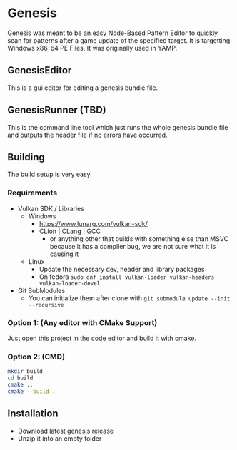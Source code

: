 # Genesis

Genesis was meant to be an easy Node-Based Pattern Editor to quickly scan for patterns after a game update of the specified target.
It is targetting Windows x86-64 PE Files.
It was originally used in YAMP.

## GenesisEditor

This is a gui editor for editing a genesis bundle file.

## GenesisRunner (TBD)

This is the command line tool which just runs the whole genesis bundle file and outputs the header file if no errors have occurred.

## Building

The build setup is very easy.

### Requirements
- Vulkan SDK / Libraries
  - Windows
    - https://www.lunarg.com/vulkan-sdk/
    - CLion | CLang | GCC
      - or anything other that builds with something else than MSVC because it has a compiler bug, we are not sure what it is causing it
  - Linux
    - Update the necessary dev, header and library packages
    - On fedora `sudo dnf install vulkan-loader vulkan-headers vulkan-loader-devel`
- Git SubModules
  - You can initialize them after clone with `git submodule update --init --recursive`

### Option 1: (Any editor with CMake Support)

Just open this project in the code editor and build it with cmake.

### Option 2: (CMD)

```bash
mkdir build
cd build
cmake ..
cmake --build .
```

## Installation

* Download latest genesis [release](https://github.com/yamp-project/genesis/releases/latest)
* Unzip it into an empty folder
